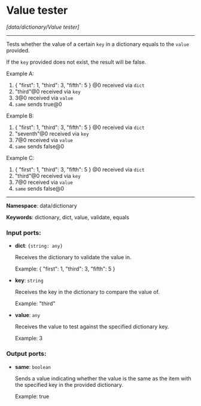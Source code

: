 # Value tester

_[data/dictionary/Value tester]_

---

Tests whether the value of  a certain `key` in a dictionary equals to the `value` provided.

If the `key` provided does not exist, the result will be false.

Example A:
1. { "first": 1, "third": 3, "fifth": 5 } @0 received via `dict`
2. "third"@0 received via `key`
3. 3@0 received via `value`
4. `same` sends true@0

Example B:
1. { "first": 1, "third": 3, "fifth": 5 } @0 received via `dict`
2. "seventh"@0 received via `key`
3. 7@0 received via `value`
4. `same` sends false@0

Example C:
1. { "first": 1, "third": 3, "fifth": 5 } @0 received via `dict`
2. "third"@0 received via `key`
3. 7@0 received via `value`
4. `same` sends false@0

---

__Namespace__: data/dictionary

__Keywords__: dictionary, dict, value, validate, equals

### Input ports:

* __dict__: ` {string: any} `

    Receives the dictionary to validate the value in.
    
    Example:
    { "first": 1, "third": 3, "fifth": 5 }


* __key__: ` string `

    Receives the key in the dictionary to compare the value of.
    
    Example:
    "third"


* __value__: ` any `

    Receives the value to test against the specified dictionary key.
    
    Example:
    3

### Output ports:

* __same__: ` boolean `

    Sends a value indicating whether the value is the same as the item with the specified key in the provided dictionary.
    
    Example:
    true
    
    

